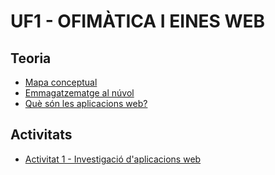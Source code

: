 # UF1 - OFIMÀTICA I EINES WEB

## Teoria

- [Mapa conceptual](mapa.png)
- [Emmagatzematge al núvol](nuvol.pdf)
- [Què són les aplicacions web?](teoria2.pdf)

## Activitats

- [Activitat 1 - Investigació d'aplicacions web](activitat1.md)
